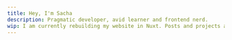 ```yaml
---
title: Hey, I'm Sacha
description: Pragmatic developer, avid learner and frontend nerd.
wip: I am currently rebuilding my website in Nuxt. Posts and projects are still available!
---
```

